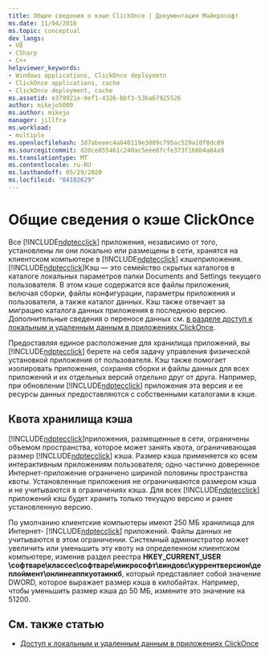 ```yaml
---
title: Общие сведения о кэше ClickOnce | Документация Майкрософт
ms.date: 11/04/2016
ms.topic: conceptual
dev_langs:
- VB
- CSharp
- C++
helpviewer_keywords:
- Windows applications, ClickOnce deployemtn
- ClickOnce applications, cache
- ClickOnce deployment, cache
ms.assetid: e379921e-9ef1-4326-bbf3-53ba67925526
author: mikejo5000
ms.author: mikejo
manager: jillfra
ms.workload:
- multiple
ms.openlocfilehash: 3d7abeeec4a640119e3089c795ac529a10f8dc09
ms.sourcegitcommit: d20ce855461c240ac5eee0fcfe373f166b4a04a9
ms.translationtype: MT
ms.contentlocale: ru-RU
ms.lasthandoff: 05/29/2020
ms.locfileid: "84182629"
---
```

# <a name="clickonce-cache-overview"></a>Общие сведения о кэше ClickOnce
Все [!INCLUDE[ndptecclick](../deployment/includes/ndptecclick_md.md)] приложения, независимо от того, установлены ли они локально или размещены в сети, хранятся на клиентском компьютере в [!INCLUDE[ndptecclick](../deployment/includes/ndptecclick_md.md)] *кэше*приложения. [!INCLUDE[ndptecclick](../deployment/includes/ndptecclick_md.md)]Кэш — это семейство скрытых каталогов в каталоге локальных параметров папки Documents and Settings текущего пользователя. В этом кэше содержатся все файлы приложения, включая сборки, файлы конфигурации, параметры приложения и пользователя, а также каталог данных. Кэш также отвечает за миграцию каталога данных приложения в последнюю версию. Дополнительные сведения о переносе данных см. [в разделе доступ к локальным и удаленным данным в приложениях ClickOnce](../deployment/accessing-local-and-remote-data-in-clickonce-applications.md).

 Предоставляя единое расположение для хранилища приложений, вы [!INCLUDE[ndptecclick](../deployment/includes/ndptecclick_md.md)] берете на себя задачу управления физической установкой приложения от пользователя. Кэш также помогает изолировать приложения, сохраняя сборки и файлы данных для всех приложений и их отдельных версий отдельно друг от друга. Например, при обновлении [!INCLUDE[ndptecclick](../deployment/includes/ndptecclick_md.md)] приложения эта версия и ее ресурсы данных предоставляются с собственными каталогами в кэше.

## <a name="cache-storage-quota"></a>Квота хранилища кэша
 [!INCLUDE[ndptecclick](../deployment/includes/ndptecclick_md.md)]приложения, размещенные в сети, ограничены объемом пространства, которое может занять квота, ограничивающая размер [!INCLUDE[ndptecclick](../deployment/includes/ndptecclick_md.md)] кэша. Размер кэша применяется ко всем интерактивным приложениям пользователя; одно частично доверенное Интернет-приложение ограничено шириной половины пространства квоты. Установленные приложения не ограничиваются размером кэша и не учитываются в ограничениях кэша. Для всех [!INCLUDE[ndptecclick](../deployment/includes/ndptecclick_md.md)] приложений кэш будет хранить только текущую версию и ранее установленную версию.

 По умолчанию клиентские компьютеры имеют 250 МБ хранилища для Интернет- [!INCLUDE[ndptecclick](../deployment/includes/ndptecclick_md.md)] приложений. Файлы данных не учитываются в этом ограничении. Системный администратор может увеличить или уменьшить эту квоту на определенном клиентском компьютере, изменив раздел реестра **HKEY_CURRENT_USER \софтваре\классес\софтваре\микрософт\виндовс\куррентверсион\деплоймент\онлинеаппкуотаинкб**, который представляет собой значение DWORD, которое выражает размер кэша в килобайтах. Например, чтобы уменьшить размер кэша до 50 МБ, измените это значение на 51200.

## <a name="see-also"></a>См. также статью
- [Доступ к локальным и удаленным данным в приложениях ClickOnce](../deployment/accessing-local-and-remote-data-in-clickonce-applications.md)